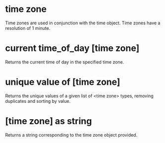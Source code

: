 # time zone

Time zones are used in conjunction with the time object. Time zones have a resolution of 1 minute.

# current time_of_day [time zone]

Returns the current time of day in the specified time zone.

# unique value of [time zone]

Returns the unique values of a given list of &lt;time zone&gt; types, removing duplicates and sorting by value.

# [time zone] as string

Returns a string corresponding to the time zone object provided.
